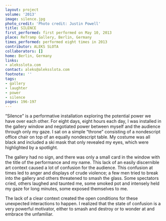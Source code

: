 ```yaml
---
layout: project
volume: '2013'
image: silence.jpg
photo_credit: 'Photo credit: Justin Powell'
title: SILENCE
first_performed: first performed on May 10, 2013
place: ReTramp Gallery, Berlin, Germany
times_performed: performed eight times in 2013
contributor: ALEKS SLOTA
collaborators: []
home: Berlin, Germany
links:
- aleksslota.com
contact: aleks@aleksslota.com
footnote: ''
tags:
- gallery
- laughter
- power
- silence
pages: 196-197
---
```


“Silence” is a performative installation exploring the potential power we have over each other. For eight days, eight hours each day, I was installed in the gallery window and negotiated power between myself and the audience through only my gaze. I sat on a simple “throne” consisting of a nondescript office chair on top of an equally nondescript table. My costume was all black and included a ski mask that only revealed my eyes, which were highlighted by a spotlight.

The gallery had no sign, and there was only a small card in the window with the title of the performance and my name. This lack of an easily discernible art context caused a lot of confusion for the audience. This confusion at times led to anger and displays of crude violence; a few men tried to break into the gallery and others threatened to smash the glass. Some spectators cried, others laughed and taunted me, some smoked pot and intensely held my gaze for long minutes, some exposed themselves to me.

The lack of a clear context created the open conditions for these unexpected interactions to happen. I realized that the state of confusion is a very powerful motivator, either to smash and destroy or to wonder at and embrace the unfamiliar.
